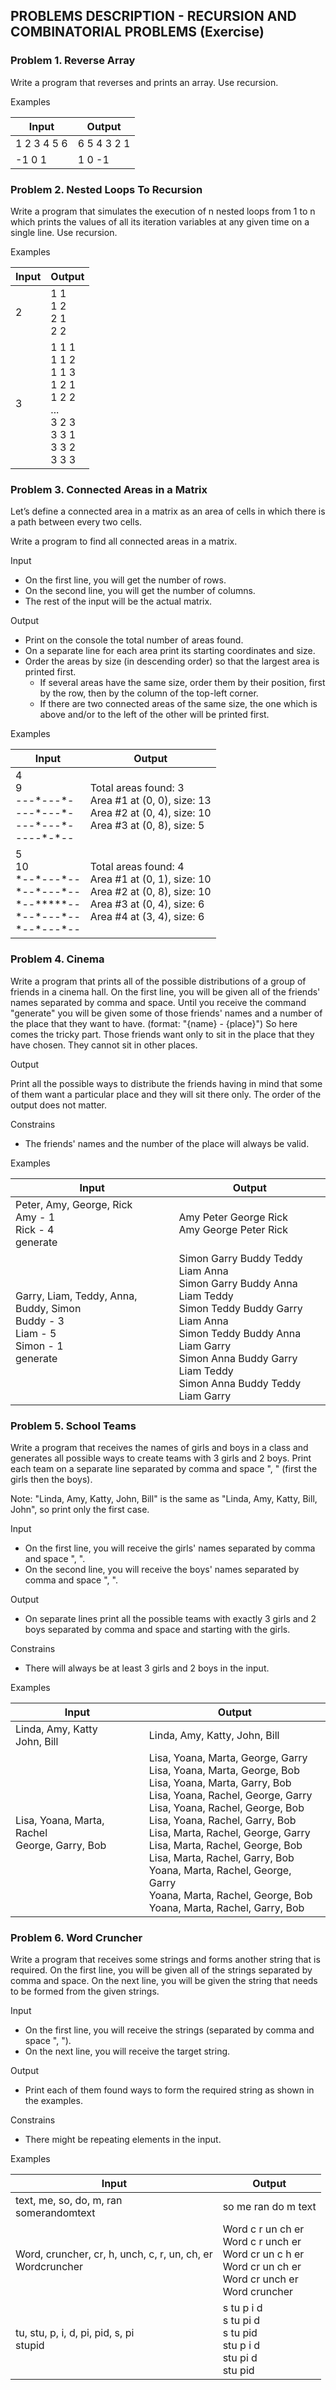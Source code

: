 ## PROBLEMS DESCRIPTION - RECURSION AND COMBINATORIAL PROBLEMS (Exercise)


### Problem 1.	Reverse Array

Write a program that reverses and prints an array. Use recursion.

Examples

| Input | Output |
| --- | --- |
| 1 2 3 4 5 6 | 6 5 4 3 2 1 |
| -1 0 1 | 1 0 -1 |

### Problem 2. Nested Loops To Recursion

Write a program that simulates the execution of n nested loops from 1 to n which prints the values of all its iteration variables at any given time on a single line. Use recursion.

Examples

| Input | Output |
| --- | --- |
| 2 | 1 1 <br> 1 2 <br> 2 1 <br> 2 2 |
| 3 | 1 1 1 <br> 1 1 2 <br> 1 1 3 <br> 1 2 1 <br> 1 2 2 <br> ... <br> 3 2 3 <br> 3 3 1 <br> 3 3 2 <br> 3 3 3 |

### Problem 3. Connected Areas in a Matrix

Let’s define a connected area in a matrix as an area of cells in which there is a path between every two cells.

Write a program to find all connected areas in a matrix.

Input

  + On the first line, you will get the number of rows.
  + On the second line, you will get the number of columns.
  + The rest of the input will be the actual matrix.

Output

  + Print on the console the total number of areas found.
  + On a separate line for each area print its starting coordinates and size.
  + Order the areas by size (in descending order) so that the largest area is printed first.
    + If several areas have the same size, order them by their position, first by the row, then by the column of the top-left corner.
    + If there are two connected areas of the same size, the one which is above and/or to the left of the other will be printed first.

Examples

| Input | Output |
| --- | --- |
| 4 <br> 9 <br> ---\*---\*- <br> ---\*---\*- <br> ---\*---\*- <br> ----\*-\*-- | Total areas found: 3 <br> Area #1 at (0, 0), size: 13 <br> Area #2 at (0, 4), size: 10 <br> Area #3 at (0, 8), size: 5 |
| 5 <br> 10 <br> \*--\*---\*-- <br> \*--\*---\*-- <br> \*--\*\*\*\*\*-- <br> \*--\*---\*-- <br> \*--\*---\*-- | Total areas found: 4 <br> Area #1 at (0, 1), size: 10 <br> Area #2 at (0, 8), size: 10 <br> Area #3 at (0, 4), size: 6 <br> Area #4 at (3, 4), size: 6 |

### Problem 4. Cinema

Write a program that prints all of the possible distributions of a group of friends in a cinema hall. On the first line, you will be given all of the friends' names separated by comma and space. Until you receive the command "generate" you will be given some of those friends' names and a number of the place that they want to have. (format: "{name} - {place}") So here comes the tricky part. Those friends want only to sit in the place that they have chosen. They cannot sit in other places.

Output

Print all the possible ways to distribute the friends having in mind that some of them want a particular place and they will sit there only. The order of the output does not matter.

Constrains
  + The friends' names and the number of the place will always be valid.

Examples

| Input | Output |
| --- | --- |
| Peter, Amy, George, Rick <br> Amy - 1 <br> Rick - 4 <br> generate | Amy Peter George Rick <br> Amy George Peter Rick |
| Garry, Liam, Teddy, Anna, Buddy, Simon <br> Buddy - 3 <br> Liam - 5 <br> Simon - 1 <br> generate | Simon Garry Buddy Teddy Liam Anna <br> Simon Garry Buddy Anna Liam Teddy <br> Simon Teddy Buddy Garry Liam Anna <br> Simon Teddy Buddy Anna Liam Garry <br> Simon Anna Buddy Garry Liam Teddy <br> Simon Anna Buddy Teddy Liam Garry |

### Problem 5. School Teams

Write a program that receives the names of girls and boys in a class and generates all possible ways to create teams with 3 girls and 2 boys. Print each team on a separate line separated by comma and space ", " (first the girls then the boys).

Note: "Linda, Amy, Katty, John, Bill" is the same as "Linda, Amy, Katty, Bill, John", so print only the first case.

Input

  + On the first line, you will receive the girls' names separated by comma and space ", ".
  + On the second line, you will receive the boys' names separated by comma and space ", ".

Output

  + On separate lines print all the possible teams with exactly 3 girls and 2 boys separated by comma and space and starting with the girls.

Constrains

  + There will always be at least 3 girls and 2 boys in the input.

Examples

| Input | Output |
| --- | --- |
| Linda, Amy, Katty <br> John, Bill | Linda, Amy, Katty, John, Bill |
| Lisa, Yoana, Marta, Rachel <br> George, Garry, Bob | Lisa, Yoana, Marta, George, Garry <br> Lisa, Yoana, Marta, George, Bob <br> Lisa, Yoana, Marta, Garry, Bob <br> Lisa, Yoana, Rachel, George, Garry <br> Lisa, Yoana, Rachel, George, Bob <br> Lisa, Yoana, Rachel, Garry, Bob <br> Lisa, Marta, Rachel, George, Garry <br> Lisa, Marta, Rachel, George, Bob <br> Lisa, Marta, Rachel, Garry, Bob <br> Yoana, Marta, Rachel, George, Garry <br> Yoana, Marta, Rachel, George, Bob <br> Yoana, Marta, Rachel, Garry, Bob |

### Problem 6. Word Cruncher

Write a program that receives some strings and forms another string that is required. On the first line, you will be given all of the strings separated by comma and space. On the next line, you will be given the string that needs to be formed from the given strings.

Input

  + On the first line, you will receive the strings (separated by comma and space ", ").
  + On the next line, you will receive the target string.

Output

  + Print each of them found ways to form the required string as shown in the examples.

Constrains

  + There might be repeating elements in the input.

Examples

| Input | Output |
| --- | --- |
| text, me, so, do, m, ran <br> somerandomtext | so me ran do m text |
| Word, cruncher, cr, h, unch, c, r, un, ch, er <br> Wordcruncher | Word c r un ch er <br> Word c r unch er <br> Word cr un c h er <br> Word cr un ch er <br> Word cr unch er <br> Word cruncher |
| tu, stu, p, i, d, pi, pid, s, pi <br> stupid | s tu p i d <br> s tu pi d <br> s tu pid <br> stu p i d <br> stu pi d <br> stu pid |